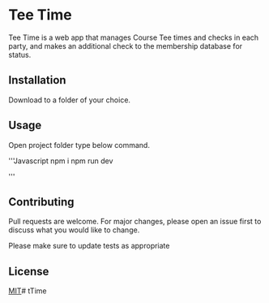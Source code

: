 # Tee Time

Tee Time is a web app that manages Course Tee times and checks in each party, and makes an additional
check to the membership database for status.

## Installation

Download to a folder of your choice.


## Usage
Open project folder type below command.

'''Javascript
npm i
npm run dev

'''

## Contributing
Pull requests are welcome. For major changes, please open an issue first to discuss what you would like to change.

Please make sure to update tests as appropriate


## License

[MIT](https://choosealicense.com/licenses/mit/)# tTime

